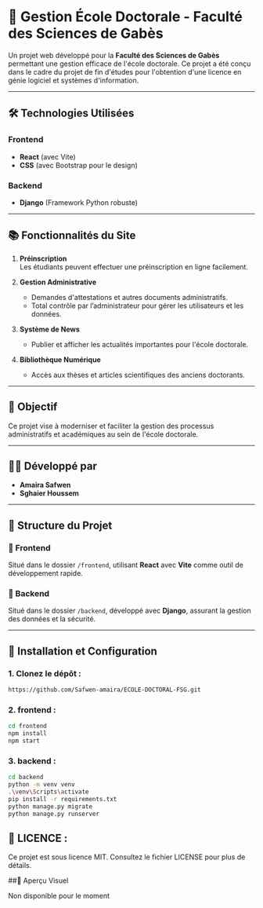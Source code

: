 # 🌟 Gestion École Doctorale - Faculté des Sciences de Gabès

Un projet web développé pour la **Faculté des Sciences de Gabès** permettant une gestion efficace de l'école doctorale. Ce projet a été conçu dans le cadre du projet de fin d'études pour l'obtention d'une licence en génie logiciel et systèmes d'information. 

---

## 🛠️ Technologies Utilisées

### Frontend
- **React** (avec Vite)
- **CSS** (avec Bootstrap pour le design)

### Backend
- **Django** (Framework Python robuste)

---

## 📚 Fonctionnalités du Site

1. **Préinscription**  
   Les étudiants peuvent effectuer une préinscription en ligne facilement.

2. **Gestion Administrative**  
   - Demandes d'attestations et autres documents administratifs.
   - Total contrôle par l’administrateur pour gérer les utilisateurs et les données.

3. **Système de News**  
   - Publier et afficher les actualités importantes pour l'école doctorale.

4. **Bibliothèque Numérique**  
   - Accès aux thèses et articles scientifiques des anciens doctorants.

---

## 🚀 Objectif

Ce projet vise à moderniser et faciliter la gestion des processus administratifs et académiques au sein de l'école doctorale.

---

## 👩‍💻 Développé par
- **Amaira Safwen**  
- **Sghaier Houssem**

---

## 📂 Structure du Projet

### 📂 Frontend
Situé dans le dossier `/frontend`, utilisant **React** avec **Vite** comme outil de développement rapide.

### 📂 Backend
Situé dans le dossier `/backend`, développé avec **Django**, assurant la gestion des données et la sécurité.

---

## 📜 Installation et Configuration

### 1. Clonez le dépôt :
```bash
https://github.com/Safwen-amaira/ECOLE-DOCTORAL-FSG.git
```
### 2. frontend : 

```bash
cd frontend
npm install
npm start
```
### 3. backend : 

```bash
cd backend
python -m venv venv
.\venv\Scripts\activate
pip install -r requirements.txt
python manage.py migrate
python manage.py runserver
```

## 📜 LICENCE : 
Ce projet est sous licence MIT. Consultez le fichier LICENSE pour plus de détails.

##📸 Aperçu Visuel


Non disponible pour le moment 

